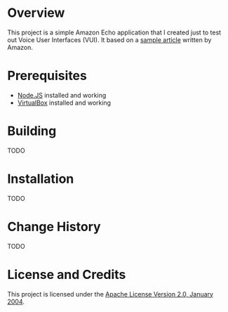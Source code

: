 # Overview
This project is a simple Amazon Echo application that I created just to test out Voice User Interfaces (VUI).
It based on a [sample article](https://developer.amazon.com/blogs/post/Tx3DVGG0K0TPUGQ/New-Alexa-Skills-Kit-Template:-Step-by-Step-Guide-to-Build-a-Fact-Skill) written by Amazon.

# Prerequisites

* [Node.JS](https://nodejs.org/en/) installed and working
* [VirtualBox](https://www.npmjs.com/) installed and working

# Building
TODO

# Installation
TODO

# Change History
TODO

# License and Credits
This project is licensed under the [Apache License Version 2.0, January 2004](http://www.apache.org/licenses/).
